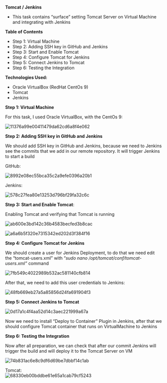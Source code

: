 **Tomcat / Jenkins**

-   This task contains “surface” setting Tomcat Server on Virtual Machine and integrating with Jenkins

**Table of Contents**

-   Step 1: Virtual Machine
-   Step 2: Adding SSH key in GitHub and Jenkins
-   Step 3: Start and Enable Tomcat
-   Step 4: Configure Tomcat for Jenkins
-   Step 5: Connect Jenkins to Tomcat
-   Step 6: Testing the Integration


**Technologies Used:**

-   Oracle VirtualBox (RedHat CentOs 9)
-   Tomcat
-   Jenkins


**Step 1: Virtual Machine**

For this task, I used Oracle VirtualBox, with the CentOs 9:

![11376a99e00411479da62cd6a8f4e062](https://github.com/user-attachments/assets/5f0338e6-a855-4d44-996c-a58e72891f11)


**Step 2: Adding SSH key in GitHub and Jenkins**

We should add SSH key in GitHub and Jenkins, because we need to Jenkins see the commits that we add in our remote repository. It will trigger Jenkins to start a build

GitHub:

![8992e08ec55bca35c2a9efe0396a20b1](https://github.com/user-attachments/assets/32a43589-9bd9-4ba5-b25e-5c699e801d74)


Jenkins:

![578c27fea80e13253d796bf29fa32c6c](https://github.com/user-attachments/assets/02047e32-6951-4270-a428-b9e7b7dc0c89)



**Step 3: Start and Enable Tomcat**:

Enabling Tomcat and verifying that Tomcat is running

![ab600e3bd142c36b4583becfed3b8cac](https://github.com/user-attachments/assets/73035f85-bcd7-4c26-a1b7-09e30bc425f4)


![a6a6b5f320e7315342ed202d3f384f16](https://github.com/user-attachments/assets/2ab416e8-632f-4204-bcb9-0fa5c412ea39)


**Step 4: Configure Tomcat for Jenkins**

We should create a user for Jenkins Deployment, to do that we need edit the “tomcat-users.xml” with “*sudo nano /opt/tomcat/conf/tomcat-users.xml”* command

![7fb549c4022989b532ac581140cfb814](https://github.com/user-attachments/assets/cd3276a9-c77b-4527-8018-45c1daf8f1d2)


After that, we need to add this user credentials to Jenkins:

![48fb669eb27a5a85856d24fa691904f3](https://github.com/user-attachments/assets/65173054-cb63-40de-8ef3-f1c4b8e5c0d9)



**Step 5: Connect Jenkins to Tomcat**

![0d17a1c4f4aa52d14c3aec221999a67a](https://github.com/user-attachments/assets/5e4d5bcf-983f-4945-a054-05424b7460f4)


Now we need to install “Deploy to Container” Plugin in Jenkins, after that we should configure Tomcat container that runs on VirtualMachine to Jenkins

**Step 6: Testing the Integration**

Now after all preparation, we can check that after our commit Jenkins will trigger the build and will deploy it to the Tomcat Server on VM

![74b831ac6e8c9df6d69be7dbbf14c1ab](https://github.com/user-attachments/assets/32f063fb-6683-4453-874f-c36e6f7491c9)


Tomcat:  
![68330eb00bddbe61e65a1cab79cf5243](https://github.com/user-attachments/assets/4fd15997-6397-422b-b928-9375e563e5a4)
